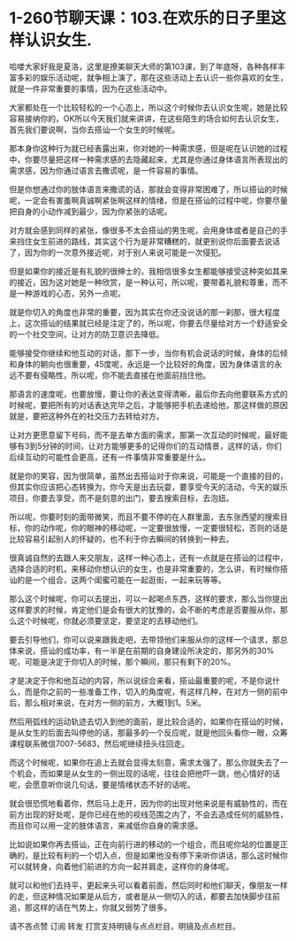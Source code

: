 # 1-260节聊天课：103.在欢乐的日子里这样认识女生.

哈喽大家好我是夏洛，这里是撩美聊天大师的第103课，到了年底呀，各种各样丰富多彩的娱乐活动呢，就争相上演了，那在这些活动上去认识一些你喜欢的女生，就是一件非常重要的事情，因为在这些活动中。

大家都处在一个比较轻松的一个心态上，所以这个时候你去认识女生呢，她是比较容易接纳你的，OK所以今天我们就来讲讲，在这些陌生的场合如何去认识女生，首先我们要说啊，当你去搭讪一个女生的时候呢。

那本身你这种行为就已经表露出来，你对她的一种需求感，但是呢在认识她的过程中，你要尽量把这样一种需求感的去隐藏起来，尤其是你通过身体语言所表现出的需求感，因为你通过语言去撒谎呢，是一件容易的事情。

但是你想通过你的肢体语言来撒谎的话，那就会变得非常困难了，所以搭讪的时候呢，一定会有害羞啊真诚啊紧张啊这样的情绪，但是在搭讪的过程中呢，你要尽量把自身的小动作减到最少，因为你紧张的话呢。

对方就会感到同样的紧张，像很多不太会搭讪的男生呢，会用身体或者是自己的手来挡住女生前进的路线，其实这个行为是非常糟糕的，就更别说你后面要去说话了，因为你的一次意外接近呢，对于别人来说可能是一次侵犯。

但是如果你的接近是有礼貌的很绅士的，我相信很多女生都能够接受这种突如其来的接近，因为这对她是一种欣赏，是一种认可，所以呢，要带着礼貌和尊重，而不是一种游戏的心态，另外一点呢。

就是你切入的角度也非常的重要，因为其实在你还没说话的那一刹那，很大程度上，这次搭讪的结果就已经是注定了的，所以呢，你要去尽量给对方一个舒适安全的一个社交空间，让对方的防卫意识去降低。

能够接受你继续和他互动的对话，那下一步，当你有机会说话的时候，身体的后倾和身体的朝向也很重要，45度呢，永远是一个比较好的角度，因为身体语言的永远不要有侵略性，所以呢，你不能去直接在他面前挡住他。

那语言的速度呢，也要放慢，要让你的表达变得清晰，最后你去向他要联系方式的时候呢，要把所有的对话表达完毕之后，才能够把手机去递给他，那这样做的原因就是，要把这种外在的社交压力去转给对方。

让对方更愿意留下号码，而不是去单方面的需求，那第一次互动的时候呢，最好能够有3到5分钟的时间，让对方能够更多的记得你们的互动情景，这样的话，你们后续互动的可能性会更高，还有一件事情非常重要是什么。

就是你的笑容，因为很简单，虽然出去搭讪对于你来说，可能是一个直接的目的，但其实你应该把心态转换为，你今天是出去玩耍，要享受今天的活动，今天的娱乐项目，你要去享受，而不是刻意的出门，要去搜索目标，去泡妞。

所以呢，你要时刻的面带微笑，而且不要不停的在人群里面，去东张西望的搜索目标，你的动作呢，你的眼神的移动呢，一定要很放慢，一定要很轻松，否则的话是比较容易引起别人的怀疑的，也不利于你去瞬间的转换到一种去。

很真诚自然的去跟人来交朋友，这样一种心态上，还有一点就是在搭讪的过程中，选择合适的时机，来移动你想认识的女生，也是非常重要的，怎么讲，有时候你搭讪的是一个组合，这两个闺蜜可能在一起逛街，一起来玩等等。

那么这个时候呢，你可以去提出，可以一起喝点东西，这样的要求，那么当你提出这样要求的时候，肯定他们是会有很大的犹豫的，会不断的考虑是否要服从你，那么这个时候呢，你就必须要坚定，要坚定的去移动他们。

要去引导他们，你可以说来跟我走吧，去带领他们来服从你的这样一个请求，那总体来说，搭讪的成功率，有一半是在前期的自身建设所决定的，那另外的30%呢，可能是决定于你切入的时候，那个瞬间，那只有剩下的20%。

才是决定于你和他互动的内容，所以说综合来看，搭讪最重要的呢，不是你说什么，而是你之前的一些准备工作，切入的角度呢，有这样几种，在对方一侧的前中后，那么相对来说，在对方一侧的前方，大概1到1。5米。

然后用弧线的运动轨迹去切入到他的面前，是比较合适的，如果你在搭讪的时候，是从女生的后面去叫停他的话，那最多的一个反应呢，就是他回头看你一眼，众筹课程联系微信7007-5683，然后呢继续扭头往回走。

而这个时候呢，如果你在追上去就会显得太刻意，需求太强了，那么你就失去了一个机会，而如果是从女生的一侧出现的话呢，往往会把他吓一跳，他心情好的话呢，会愿意听你说几句话，要是情绪状态不好的话呢。

就会很恐慌地看着你，然后马上走开，因为你的出现对他来说是有威胁性的，而在前方出现的好处呢，是你已经在他的视线范围之内了，不会去造成任何的威胁性，而且你可以用一定的肢体语言，来减低你自身的需求感。

比如说如果你再去搭讪，正在向前行进的移动的一个组合，而且呢你站的位置是正确的，是比较有利的一个切入点，但是如果他没有停下来听你讲话，那么这时候你可以就转身，向着他们前进的方向一起并肩走，这样你的身体呢。

就可以和他们去持平，更起来头可以看着前面，然后同时和他们聊天，像朋友一样的走，但这种情况如果是从后方，或者是从一侧切入的话，都要去加快脚步往前追，那这样的话在气势上，你就又弱势了很多。

请不吝点赞 订阅 转发 打赏支持明镜与点点栏目，明镜及点点栏目。